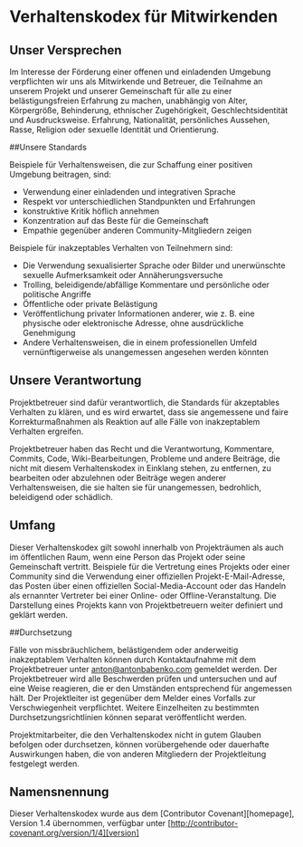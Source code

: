 # Verhaltenskodex für Mitwirkenden

## Unser Versprechen

Im Interesse der Förderung einer offenen und einladenden Umgebung verpflichten wir uns als Mitwirkende und Betreuer, die Teilnahme an unserem Projekt und unserer Gemeinschaft für alle zu einer belästigungsfreien Erfahrung zu machen, unabhängig von Alter, Körpergröße, Behinderung, ethnischer Zugehörigkeit, Geschlechtsidentität und Ausdrucksweise. Erfahrung, Nationalität, persönliches Aussehen, Rasse, Religion oder sexuelle Identität und Orientierung.

##Unsere Standards

Beispiele für Verhaltensweisen, die zur Schaffung einer positiven Umgebung beitragen, sind:

* Verwendung einer einladenden und integrativen Sprache
* Respekt vor unterschiedlichen Standpunkten und Erfahrungen
* konstruktive Kritik höflich annehmen
* Konzentration auf das Beste für die Gemeinschaft
* Empathie gegenüber anderen Community-Mitgliedern zeigen

Beispiele für inakzeptables Verhalten von Teilnehmern sind:

* Die Verwendung sexualisierter Sprache oder Bilder und unerwünschte sexuelle Aufmerksamkeit oder Annäherungsversuche
* Trolling, beleidigende/abfällige Kommentare und persönliche oder politische Angriffe
* Öffentliche oder private Belästigung
* Veröffentlichung privater Informationen anderer, wie z. B. eine physische oder elektronische Adresse, ohne ausdrückliche Genehmigung
* Andere Verhaltensweisen, die in einem professionellen Umfeld vernünftigerweise als unangemessen angesehen werden könnten

## Unsere Verantwortung

Projektbetreuer sind dafür verantwortlich, die Standards für akzeptables Verhalten zu klären, und es wird erwartet, dass sie angemessene und faire Korrekturmaßnahmen als Reaktion auf alle Fälle von inakzeptablem Verhalten ergreifen.

Projektbetreuer haben das Recht und die Verantwortung, Kommentare, Commits, Code, Wiki-Bearbeitungen, Probleme und andere Beiträge, die nicht mit diesem Verhaltenskodex in Einklang stehen, zu entfernen, zu bearbeiten oder abzulehnen oder Beiträge wegen anderer Verhaltensweisen, die sie halten sie für unangemessen, bedrohlich, beleidigend oder schädlich.

## Umfang

Dieser Verhaltenskodex gilt sowohl innerhalb von Projekträumen als auch im öffentlichen Raum, wenn eine Person das Projekt oder seine Gemeinschaft vertritt. Beispiele für die Vertretung eines Projekts oder einer Community sind die Verwendung einer offiziellen Projekt-E-Mail-Adresse, das Posten über einen offiziellen Social-Media-Account oder das Handeln als ernannter Vertreter bei einer Online- oder Offline-Veranstaltung. Die Darstellung eines Projekts kann von Projektbetreuern weiter definiert und geklärt werden.

##Durchsetzung

Fälle von missbräuchlichem, belästigendem oder anderweitig inakzeptablem Verhalten können durch Kontaktaufnahme mit dem Projektbetreuer unter anton@antonbabenko.com gemeldet werden. Der Projektbetreuer wird alle Beschwerden prüfen und untersuchen und auf eine Weise reagieren, die er den Umständen entsprechend für angemessen hält. Der Projektleiter ist gegenüber dem Melder eines Vorfalls zur Verschwiegenheit verpflichtet. Weitere Einzelheiten zu bestimmten Durchsetzungsrichtlinien können separat veröffentlicht werden.

Projektmitarbeiter, die den Verhaltenskodex nicht in gutem Glauben befolgen oder durchsetzen, können vorübergehende oder dauerhafte Auswirkungen haben, die von anderen Mitgliedern der Projektleitung festgelegt werden.

## Namensnennung

Dieser Verhaltenskodex wurde aus dem [Contributor Covenant][homepage], Version 1.4 übernommen, verfügbar unter [http://contributor-covenant.org/version/1/4][version]

[Startseite]: http://contributor-covenant.org
[Version]: http://contributor-covenant.org/version/1/4/
